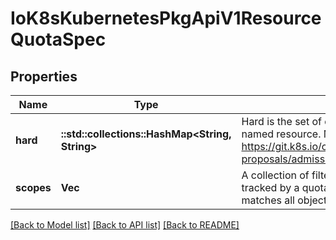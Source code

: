 # IoK8sKubernetesPkgApiV1ResourceQuotaSpec

## Properties
Name | Type | Description | Notes
------------ | ------------- | ------------- | -------------
**hard** | **::std::collections::HashMap<String, String>** | Hard is the set of desired hard limits for each named resource. More info: https://git.k8s.io/community/contributors/design-proposals/admission_control_resource_quota.md | [optional] 
**scopes** | **Vec<String>** | A collection of filters that must match each object tracked by a quota. If not specified, the quota matches all objects. | [optional] 

[[Back to Model list]](../README.md#documentation-for-models) [[Back to API list]](../README.md#documentation-for-api-endpoints) [[Back to README]](../README.md)



